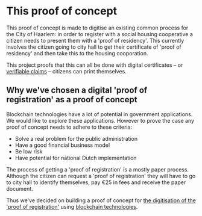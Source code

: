 # This proof of concept

This proof of concept is made to digitise an existing common process for the City of Haarlem: in order to register with a social housing cooperative a citizen needs to present them with a 'proof of residency'. This currently involves the citizen going to city hall to get their certificate of 'proof of residency' and then take this to the housing cooporation.

This project proofs that this can all be done with digital certificates – or [verifiable claims](https://www.w3.org/TR/verifiable-claims-use-cases/) – citizens can print themselves.

## Why we've chosen a digital 'proof of registration' as a proof of concept

Blockchain technologies have a lot of potential in government applications. We would like to explore these applications. However to prove the case any proof of concept needs to adhere to these criteria:

* Solve a real problem for the public administration
* Have a good financial business model
* Be low risk
* Have potential for national Dutch implementation

The process of getting a 'proof of registration' is a mostly paper process. Although the citizen can request a 'proof of registration' they will have to go to city hall to identify themselves, pay €25 in fees and receive the paper document.

Thus we've decided on building a proof of concept for [the digitisation of the 'proof of registration'](scenario.md) using [blockchain technologies](technologies.md).
